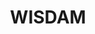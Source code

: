 ---
hackday: 19-cardiff
title: "WISDAM"
summary: "Towards interoperability using personalised QR codes."
thumbnail: wisdam.png
team:
  - "@RupertFawdry"
  - "@Phreekedelic"
links:
  website: http://wisdam20180128123137.azurewebsites.net/
---